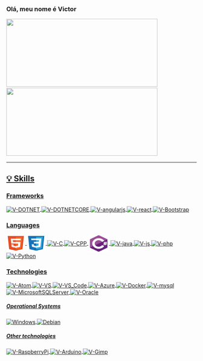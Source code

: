 ### Olá, meu nome é Victor
<!--
- 🔭 I’m currently working on ...
- 🌱 I’m currently learning ...
- 👯 I’m looking to collaborate on ...
- 🤔 I’m looking for help with ...
- 💬 Ask me about ...
- 📫 How to reach me: ...
- ⚡ Fun fact: ...
-->

<div>
  <a href="https://github.com/victor-a-c">
  <img height="180em" width="400" src="https://github-readme-stats.vercel.app/api?username=victor-a-c&show_icons=true&theme=chartreuse-dark">
  <img height="180em" width="400" src="https://github-readme-stats.vercel.app/api/top-langs/?username=victor-a-c&layout=compact&langs_count=7&theme=chartreuse-dark">
</div>
 
***
## 💡 Skills
### Frameworks
<img align="center" alt="V-DOTNET" height="50" width="60" src="https://cdn.jsdelivr.net/gh/devicons/devicon/icons/dot-net/dot-net-original.svg">
<img align="center" alt="V-DOTNETCORE" height="50" width="60" src="https://cdn.jsdelivr.net/gh/devicons/devicon/icons/dotnetcore/dotnetcore-original.svg">
<img align="center" alt="V-angularjs" height="50" width="60"  src="https://cdn.jsdelivr.net/gh/devicons/devicon/icons/angularjs/angularjs-original.svg">
<img align="center" alt="V-react" height="50" width="60" src="https://cdn.jsdelivr.net/gh/devicons/devicon/icons/react/react-original-wordmark.svg">
<img align="center" alt="V-Bootstrap" height="50" width="60" src="https://cdn.jsdelivr.net/gh/devicons/devicon/icons/bootstrap/bootstrap-original.svg">


### Languages
<img align="center" alt="V-HTML" height="40" width="50" src="https://raw.githubusercontent.com/devicons/devicon/master/icons/html5/html5-original.svg">
<img align="center" alt="V-CSS" height="40" width="50" src="https://raw.githubusercontent.com/devicons/devicon/master/icons/css3/css3-original.svg">
<img align="center" alt="V-C" height="45" width="55" src="https://cdn.jsdelivr.net/gh/devicons/devicon/icons/c/c-original.svg">
<img align="center" alt="V-CPP" height="45" width="55" src="https://cdn.jsdelivr.net/gh/devicons/devicon/icons/cplusplus/cplusplus-original.svg">
<img align="center" alt="V-Csharp" height="45" width="55" src="https://raw.githubusercontent.com/devicons/devicon/master/icons/csharp/csharp-original.svg">
<img align="center" alt="V-java" height="50" width="60" src="https://cdn.jsdelivr.net/gh/devicons/devicon/icons/java/java-original.svg">
<img align="center" alt="V-js" height="35" width="45"  src="https://cdn.jsdelivr.net/gh/devicons/devicon/icons/javascript/javascript-original.svg">
<img align="center" alt="V-php" height="60" width="70" src="https://cdn.jsdelivr.net/gh/devicons/devicon/icons/php/php-plain.svg">
 <img align="center" alt="V-Python" height="45" width="55" src="https://cdn.jsdelivr.net/gh/devicons/devicon/icons/python/python-original.svg">
 
 ### Technologies
 <img align="center" alt="V-Atom" height="50" width="60" src="https://cdn.jsdelivr.net/gh/devicons/devicon/icons/atom/atom-original.svg">
 <img align="center" alt="V-VS" height="50" width="60" src="https://cdn.jsdelivr.net/gh/devicons/devicon/icons/visualstudio/visualstudio-plain.svg">
 <img align="center" alt="V-VS_Code" height="50" width="60" src="https://cdn.jsdelivr.net/gh/devicons/devicon/icons/vscode/vscode-original.svg">
 <img align="center" alt="V-Azure" height="50" width="60" src="https://cdn.jsdelivr.net/gh/devicons/devicon/icons/azure/azure-original.svg">
 <img align="center" alt="V-Docker" height="60" width="70" src="https://cdn.jsdelivr.net/gh/devicons/devicon/icons/docker/docker-original.svg">
 <img align="center" alt="V-mysql" height="70" width="80" src="https://cdn.jsdelivr.net/gh/devicons/devicon/icons/mysql/mysql-original-wordmark.svg">
 <img align="center" alt="V-MicrosoftSQLServer" height="60" width="70" src="https://cdn.jsdelivr.net/gh/devicons/devicon/icons/microsoftsqlserver/microsoftsqlserver-plain.svg">
 <img align="center" alt="V-Oracle" height="60" width="70" src="https://cdn.jsdelivr.net/gh/devicons/devicon/icons/oracle/oracle-original.svg">
 
  
 ##### Operational Systems
 <img align="center" alt="Windows" height="50" width="60" src="https://cdn.jsdelivr.net/gh/devicons/devicon/icons/windows8/windows8-original.svg">
 <img align="center" alt="Debian" height="50" width="60" src="https://cdn.jsdelivr.net/gh/devicons/devicon/icons/debian/debian-original.svg">
 
 ##### Other technologies
 <img align="center" alt="V-RaspberryPi" height="50" width="60" src="https://cdn.jsdelivr.net/gh/devicons/devicon/icons/raspberrypi/raspberrypi-original.svg">
 <img align="center" alt="V-Arduino" height="50" width="60" src="https://cdn.jsdelivr.net/gh/devicons/devicon/icons/arduino/arduino-original-wordmark.svg">
 <img align="center" alt="V-Gimp" height="50" width="60" src="https://cdn.jsdelivr.net/gh/devicons/devicon/icons/gimp/gimp-original.svg">
  
   <!--<div style="display: inline_block"><br>
     <img align="center" alt="V-HTML" height="30" width="40" src="https://raw.githubusercontent.com/devicons/devicon/master/icons/html5/html5-original.svg">
     <img align="center" alt="V-CSS" height="30" width="40" src="https://raw.githubusercontent.com/devicons/devicon/master/icons/css3/css3-original.svg">
     <img align="center" alt="V-Bootstrap" height="30" width="40" src="https://cdn.jsdelivr.net/gh/devicons/devicon/icons/bootstrap/bootstrap-original.svg">
     <img align="center" alt="V-C" height="30" width="40" src="https://cdn.jsdelivr.net/gh/devicons/devicon/icons/c/c-original.svg">
     <img align="center" alt="V-CPP" height="30" width="40" src="https://cdn.jsdelivr.net/gh/devicons/devicon/icons/cplusplus/cplusplus-original.svg">
     <img align="center" alt="V-Csharp" height="30" width="40" src="https://raw.githubusercontent.com/devicons/devicon/master/icons/csharp/csharp-original.svg">
     <img align="center" alt="V-DOTNET" height="30" width="40" src="https://cdn.jsdelivr.net/gh/devicons/devicon/icons/dot-net/dot-net-original.svg">
     <img align="center" alt="V-DOTNETCORE" height="30" width="40" src="https://cdn.jsdelivr.net/gh/devicons/devicon/icons/dotnetcore/dotnetcore-original.svg">
     <img align="center" alt="V-java" height="50" width="60" src="https://cdn.jsdelivr.net/gh/devicons/devicon/icons/java/java-original-wordmark.svg">
     <img align="center" alt="V-js" height="30" width="40"  src="https://cdn.jsdelivr.net/gh/devicons/devicon/icons/javascript/javascript-original.svg">
     <img align="center" alt="V-angularjs" height="30" width="40"  src="https://cdn.jsdelivr.net/gh/devicons/devicon/icons/angularjs/angularjs-original.svg">
     <img align="center" alt="V-react" height="50" width="60" src="https://cdn.jsdelivr.net/gh/devicons/devicon/icons/react/react-original-wordmark.svg">
     <img align="center" alt="V-mysql" height="50" width="60" src="https://cdn.jsdelivr.net/gh/devicons/devicon/icons/mysql/mysql-original-wordmark.svg">
     <img align="center" alt="V-php" height="50" width="60" src="https://cdn.jsdelivr.net/gh/devicons/devicon/icons/php/php-plain.svg">
     </div>-->
